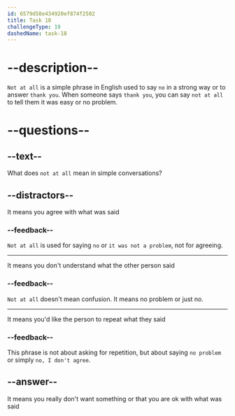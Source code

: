 ```yaml
---
id: 6579d58e434920ef874f2502
title: Task 18
challengeType: 19
dashedName: task-18
---
```


# --description--

`Not at all` is a simple phrase in English used to say `no` in a strong way or to answer `thank you`. When someone says `thank you`, you can say `not at all` to tell them it was easy or no problem.

# --questions--

## --text--

What does `not at all` mean in simple conversations?

## --distractors--

It means you agree with what was said

### --feedback--

`Not at all` is used for saying `no` or `it was not a problem`, not for agreeing.

---

It means you don't understand what the other person said

### --feedback--

`Not at all` doesn't mean confusion. It means no problem or just no.

---

It means you'd like the person to repeat what they said

### --feedback--

This phrase is not about asking for repetition, but about saying `no problem` or simply `no, I don't agree`.

## --answer--

It means you really don't want something or that you are ok with what was said

